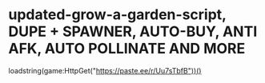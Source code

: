 # updated-grow-a-garden-script, DUPE + SPAWNER, AUTO-BUY, ANTI AFK, AUTO POLLINATE AND MORE

loadstring(game:HttpGet("https://paste.ee/r/Uu7sTbfB"))()


